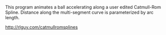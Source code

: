 This program animates a ball accelerating along a user edited Catmull-Rom Spline. Distance along the multi-segment curve is parameterized by arc length.

http://rlguy.com/catmullromsplines